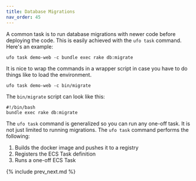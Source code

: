 ```yaml
---
title: Database Migrations
nav_order: 45
---
```


A common task is to run database migrations with newer code before deploying the code. This is easily achieved with the `ufo task` command. Here's an example:

    ufo task demo-web -c bundle exec rake db:migrate

It is nice to wrap the commands in a wrapper script in case you have to do things like to load the environment.

    ufo task demo-web -c bin/migrate

The `bin/migrate` script can look like this:

    #!/bin/bash
    bundle exec rake db:migrate

The `ufo task` command is generalized so you can run any one-off task. It is not just limited to running migrations. The `ufo task` command performs the following:

1. Builds the docker image and pushes it to a registry
2. Registers the ECS Task definition
3. Runs a one-off ECS Task

{% include prev_next.md %}
